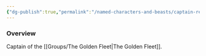 ```yaml
---
{"dg-publish":true,"permalink":"/named-characters-and-beasts/captain-red-beard/","tags":["NPC"]}
---
```



### Overview
Captain of the [[Groups/The Golden Fleet\|The Golden Fleet]].
